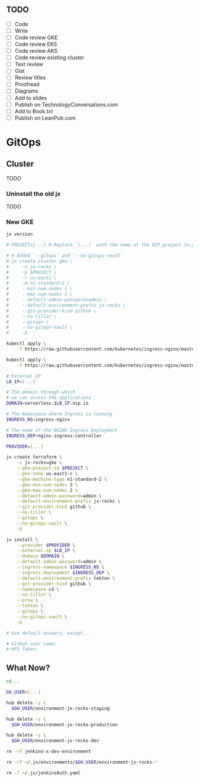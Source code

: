 ## TODO

- [ ] Code
- [ ] Write
- [ ] Code review GKE
- [ ] Code review EKS
- [ ] Code review AKS
- [ ] Code review existing cluster
- [ ] Text review
- [ ] Gist
- [ ] Review titles
- [ ] Proofread
- [ ] Diagrams
- [ ] Add to slides
- [ ] Publish on TechnologyConversations.com
- [ ] Add to Book.txt
- [ ] Publish on LeanPub.com

# GitOps

## Cluster

TODO

### Uninstall the old jx

TODO

### New GKE

```bash
jx version

# PROJECT=[...] # Replace `[...]` with the name of the GCP project (e.g. jx).

# # Added `--gitops` and `--no-gitops-vault`
# jx create cluster gke \
#     -n jx-rocks \
#     -p $PROJECT \
#     -r us-east1 \
#     -m n1-standard-2 \
#     --min-num-nodes 1 \
#     --max-num-nodes 2 \
#     --default-admin-password=admin \
#     --default-environment-prefix jx-rocks \
#     --git-provider-kind github \
#     --no-tiller \
#     --gitops \
#     --no-gitops-vault \
#     -b

kubectl apply \
    -f https://raw.githubusercontent.com/kubernetes/ingress-nginx/master/deploy/mandatory.yaml

kubectl apply \
    -f https://raw.githubusercontent.com/kubernetes/ingress-nginx/master/deploy/provider/cloud-generic.yaml

# External IP
LB_IP=[...]

# The domain through which 
# we can access the applications
DOMAIN=serverless.$LB_IP.nip.io

# The Namespace where Ingress is running
INGRESS_NS=ingress-nginx

# The name of the NGINX Ingress Deployment
INGRESS_DEP=nginx-ingress-controller

PROVIDER=[...]

jx create terraform \
    -c jx-rocks=gke \
    --gke-project-id $PROJECT \
    --gke-zone us-east1-c \
    --gke-machine-type n1-standard-2 \
    --gke-min-num-nodes 3 \
    --gke-max-num-nodes 2 \
    --default-admin-password=admin \
    --default-environment-prefix jx-rocks \
    --git-provider-kind github \
    --no-tiller \
    --gitops \
    --no-gitops-vault \
    -b

jx install \
    --provider $PROVIDER \
    --external-ip $LB_IP \
    --domain $DOMAIN \
    --default-admin-password=admin \
    --ingress-namespace $INGRESS_NS \
    --ingress-deployment $INGRESS_DEP \
    --default-environment-prefix tekton \
    --git-provider-kind github \
    --namespace cd \
    --no-tiller \
    --prow \
    --tekton \
    --gitops \
    --no-gitops-vault \
    -b

# Use default answers, except...

# GitHub user name:
# API Token:
```

## What Now?

```bash
cd ..

GH_USER=[...]

hub delete -y \
  $GH_USER/environment-jx-rocks-staging

hub delete -y \
  $GH_USER/environment-jx-rocks-production

hub delete -y \
  $GH_USER/environment-jx-rocks-dev

rm -rf jenkins-x-dev-environment

rm -rf ~/.jx/environments/$GH_USER/environment-jx-rocks-*

rm -f ~/.jx/jenkinsAuth.yaml
```